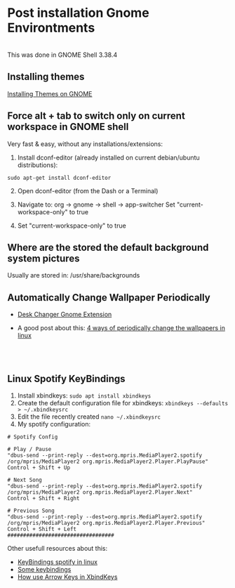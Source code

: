 # Post installation Gnome Environtments 
<br>
This was done in GNOME Shell 3.38.4

## Installing themes 
[Installing Themes on GNOME](https://itsfoss.com/install-switch-themes-gnome-shell/)

## Force alt + tab to switch only on current workspace in GNOME shell

Very fast & easy, without any installations/extensions:

1. Install dconf-editor (already installed on current debian/ubuntu distributions):

```sudo apt-get install dconf-editor```

2. Open dconf-editor (from the Dash or a Terminal)

3. Navigate to: org -> gnome -> shell -> app-switcher
Set "current-workspace-only" to true

4. Set "current-workspace-only" to true

## Where are the stored the default background system pictures
Usually are stored in: /usr/share/backgrounds

## Automatically Change Wallpaper Periodically
- [Desk Changer Gnome Extension](https://extensions.gnome.org/extension/1131/desk-changer/)

- A good post about this: [4 ways of periodically change the wallpapers in linux](https://ubuntuhandbook.org/index.php/2018/07/4-wallpaper-changer-ubuntu-18-04/)

<br>
<br>

## Linux Spotify KeyBindings

1. Install xbindkeys: ```sudo apt install xbindkeys```
2. Create the default configuration file for xbindkeys: 
```xbindkeys --defaults > ~/.xbindkeysrc```
3. Edit the file recently created
```nano ~/.xbindkeysrc```
4. My spotify configuration:

```
# Spotify Config

# Play / Pause
"dbus-send --print-reply --dest=org.mpris.MediaPlayer2.spotify /org/mpris/MediaPlayer2 org.mpris.MediaPlayer2.Player.PlayPause"
Control + Shift + Up

# Next Song
"dbus-send --print-reply --dest=org.mpris.MediaPlayer2.spotify /org/mpris/MediaPlayer2 org.mpris.MediaPlayer2.Player.Next"
Control + Shift + Right

# Previous Song
"dbus-send --print-reply --dest=org.mpris.MediaPlayer2.spotify /org/mpris/MediaPlayer2 org.mpris.MediaPlayer2.Player.Previous"
Control + Shift + Left
##################################
```

Other usefull resources about this:
- [KeyBindings spotify in linux](https://shkspr.mobi/blog/2011/12/linux-spotify-keybindings/)
- [Some keybindings](https://pastebin.com/i1YfDLY6)
- [How use Arrow Keys in XbindKeys](https://gist.github.com/mbergmanpga/c07c37a3d8da7c285060b714e01a5ee7)

